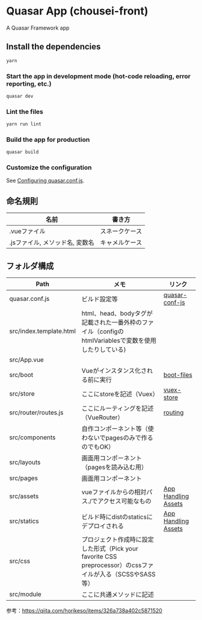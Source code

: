 # Quasar App (chousei-front)

A Quasar Framework app

## Install the dependencies
```bash
yarn
```

### Start the app in development mode (hot-code reloading, error reporting, etc.)
```bash
quasar dev
```

### Lint the files
```bash
yarn run lint
```

### Build the app for production
```bash
quasar build
```

### Customize the configuration
See [Configuring quasar.conf.js](https://quasar.dev/quasar-cli/quasar-conf-js).

## 命名規則
| 名前 | 書き方 |
| --- | --- |
| .vueファイル | スネークケース |
| .jsファイル, メソッド名, 変数名 | キャメルケース |

## フォルダ構成
| Path	| メモ	| リンク|
| --- | --- | --- |
| quasar.conf.js |	ビルド設定等|	[quasar-conf-js](https://quasar.dev/quasar-cli/quasar-conf-js) |
| src/index.template.html|	html、head、bodyタグが記載された一番外枠のファイル（configのhtmlVariablesで変数を使用したりしている)|	 |
| src/App.vue||		 |
| src/boot|	Vueがインスタンス化される前に実行|	[boot-files](https://quasar.dev/quasar-cli/cli-documentation/boot-files) |
| src/store|	ここにstoreを記述（Vuex）|	[vuex-store](https://quasar.dev/quasar-cli/cli-documentation/vuex-store) |
| src/router/routes.js|	ここにルーティングを記述（VueRouter）|	[routing](https://quasar.dev/quasar-cli/cli-documentation/routing) |
| src/components|	自作コンポーネント等（使わないでpagesのみで作るのでもOK）|	 |
| src/layouts|	画面用コンポーネント（pagesを読み込む用）|	 |
| src/pages|	画面用コンポーネント|	 |
| src/assets|	vueファイルからの相対パス./でアクセス可能なもの|[	App Handling Assets](https://quasar.dev/quasar-cli/cli-documentation/handling-assets) |
| src/statics|	ビルド時にdistのstaticsにデプロイされる|	[App Handling Assets](https://quasar.dev/quasar-cli/cli-documentation/handling-assets) |
| src/css|	プロジェクト作成時に設定した形式（Pick your favorite CSS preprocessor）のcssファイルが入る（SCSSやSASS等）|	  |
| src/module|	ここに共通メソッドに記述　|	  |
参考：https://qiita.com/horikeso/items/326a738a402c5871520
